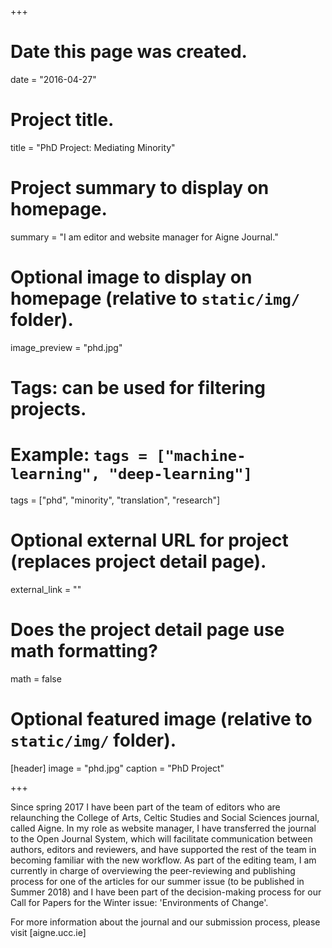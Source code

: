 +++
# Date this page was created.
date = "2016-04-27"

# Project title.
title = "PhD Project: Mediating Minority"

# Project summary to display on homepage.
summary = "I am editor and website manager for Aigne Journal."

# Optional image to display on homepage (relative to `static/img/` folder).
image_preview = "phd.jpg"

# Tags: can be used for filtering projects.
# Example: `tags = ["machine-learning", "deep-learning"]`
tags = ["phd", "minority", "translation", "research"]

# Optional external URL for project (replaces project detail page).
external_link = ""

# Does the project detail page use math formatting?
math = false

# Optional featured image (relative to `static/img/` folder).
[header]
image = "phd.jpg"
caption = "PhD Project"

+++

Since spring 2017 I have been part of the team of editors who are relaunching the College of Arts, Celtic Studies and Social Sciences journal, called Aigne. In my role as website manager, I have transferred the journal to the Open Journal System, which will facilitate communication between authors, editors and reviewers, and have supported the rest of the team in becoming familiar with the new workflow. As part of the editing team, I am currently in charge of overviewing the peer-reviewing and publishing process for one of the articles for our summer issue (to be published in Summer 2018) and I have been part of the decision-making process for our Call for Papers for the Winter issue: 'Environments of Change'.

For more information about the journal and our submission process, please visit [aigne.ucc.ie]
